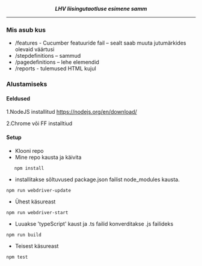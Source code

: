 

<p align="center">
   <i><strong>LHV liisingutaotluse esimene samm
</strong></i>
<p>

---


###   



### Mis asub kus
* /features - Cucumber featuuride fail – sealt saab muuta jutumärkides olevaid väärtusi
* /stepdefinitions – sammud
* /pagedefinitions – lehe elemendid
* /reports  - tulemused HTML kujul



### Alustamiseks

#### Eeldused
1.NodeJS installitud
https://nodejs.org/en/download/

2.Chrome või FF installtiud


#### Setup 
* Klooni repo
* Mine repo kausta ja käivita
```
   npm install 
```
* installitakse sõltuvused package.json failist node_modules kausta.

```
npm run webdriver-update
``` 

* Ühest käsureast
```
npm run webdriver-start
```

* Luuakse 'typeScript' kaust ja .ts failid konverditakse .js failideks
```
npm run build
```

* Teisest käsureast
```
npm test
```


